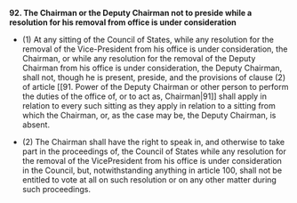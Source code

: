 **92\. The Chairman or the Deputy Chairman not to preside while a resolution for his removal from office is under consideration**
- (1) At any sitting of the Council of States, while any resolution for the removal of the Vice-President from his office is under consideration, the Chairman, or while any resolution for the removal of the Deputy Chairman from his office is under consideration, the Deputy Chairman, shall not, though he is present, preside, and the provisions of clause (2) of article [[91. Power of the Deputy Chairman or other person to perform the duties of the office of, or to act as, Chairman|91]] shall apply in relation to every such sitting as they apply in relation to a sitting from which the Chairman, or, as the case may be, the Deputy Chairman, is absent.

- (2) The Chairman shall have the right to speak in, and otherwise to take part in the proceedings of, the Council of States while any resolution for the removal of the VicePresident from his office is under consideration in the Council, but, notwithstanding anything in article 100, shall not be entitled to vote at all on such resolution or on any other matter during such proceedings.